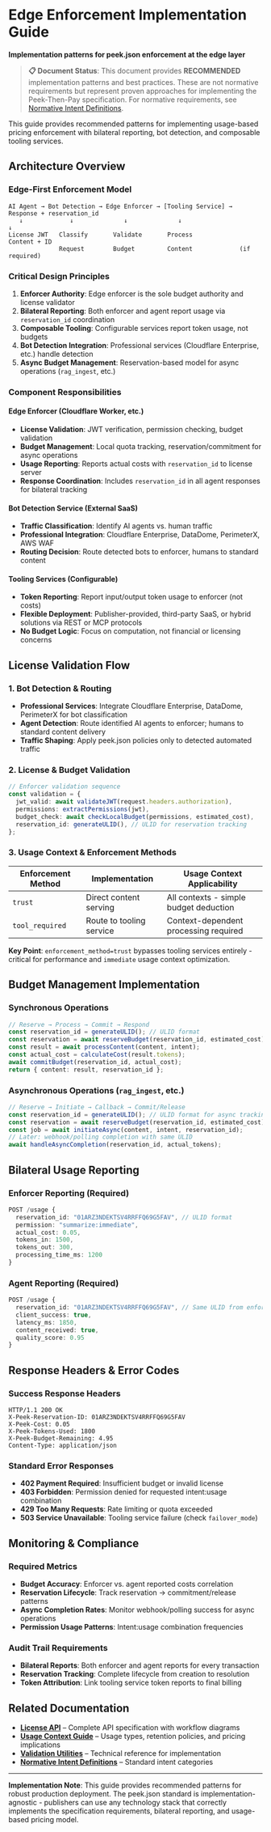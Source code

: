 ﻿# Edge Enforcement Implementation Guide

**Implementation patterns for peek.json enforcement at the edge layer**

> **📋 Document Status**: This document provides **RECOMMENDED** implementation patterns and best
> practices. These are not normative requirements but represent proven approaches for implementing
> the Peek-Then-Pay specification. For normative requirements, see
> [Normative Intent Definitions](./normative-intent-definitions.md).

This guide provides recommended patterns for implementing usage-based pricing enforcement with
bilateral reporting, bot detection, and composable tooling services.

## Architecture Overview

### Edge-First Enforcement Model

```
AI Agent → Bot Detection → Edge Enforcer → [Tooling Service] → Response + reservation_id
   ↓             ↓              ↓              ↓                      ↓
License JWT   Classify       Validate       Process              Content + ID
              Request        Budget         Content             (if required)
```

### Critical Design Principles

1. **Enforcer Authority**: Edge enforcer is the sole budget authority and license validator
2. **Bilateral Reporting**: Both enforcer and agent report usage via `reservation_id` coordination
3. **Composable Tooling**: Configurable services report token usage, not budgets
4. **Bot Detection Integration**: Professional services (Cloudflare Enterprise, etc.) handle
   detection
5. **Async Budget Management**: Reservation-based model for async operations (`rag_ingest`, etc.)

### Component Responsibilities

#### Edge Enforcer (Cloudflare Worker, etc.)

- **License Validation**: JWT verification, permission checking, budget validation
- **Budget Management**: Local quota tracking, reservation/commitment for async operations
- **Usage Reporting**: Reports actual costs with `reservation_id` to license server
- **Response Coordination**: Includes `reservation_id` in all agent responses for bilateral tracking

#### Bot Detection Service (External SaaS)

- **Traffic Classification**: Identify AI agents vs. human traffic
- **Professional Integration**: Cloudflare Enterprise, DataDome, PerimeterX, AWS WAF
- **Routing Decision**: Route detected bots to enforcer, humans to standard content

#### Tooling Services (Configurable)

- **Token Reporting**: Report input/output token usage to enforcer (not costs)
- **Flexible Deployment**: Publisher-provided, third-party SaaS, or hybrid solutions via REST or MCP
  protocols
- **No Budget Logic**: Focus on computation, not financial or licensing concerns

## License Validation Flow

### 1. Bot Detection & Routing

- **Professional Services**: Integrate Cloudflare Enterprise, DataDome, PerimeterX for bot
  classification
- **Agent Detection**: Route identified AI agents to enforcer; humans to standard content delivery
- **Traffic Shaping**: Apply peek.json policies only to detected automated traffic

### 2. License & Budget Validation

```typescript
// Enforcer validation sequence
const validation = {
  jwt_valid: await validateJWT(request.headers.authorization),
  permissions: extractPermissions(jwt),
  budget_check: await checkLocalBudget(permissions, estimated_cost),
  reservation_id: generateULID(), // ULID for reservation tracking
};
```

### 3. Usage Context & Enforcement Methods

| Enforcement Method | Implementation           | Usage Context Applicability            |
| ------------------ | ------------------------ | -------------------------------------- |
| `trust`            | Direct content serving   | All contexts - simple budget deduction |
| `tool_required`    | Route to tooling service | Context-dependent processing required  |

**Key Point**: `enforcement_method=trust` bypasses tooling services entirely - critical for
performance and `immediate` usage context optimization.

## Budget Management Implementation

### Synchronous Operations

```typescript
// Reserve → Process → Commit → Respond
const reservation_id = generateULID(); // ULID format
const reservation = await reserveBudget(reservation_id, estimated_cost);
const result = await processContent(content, intent);
const actual_cost = calculateCost(result.tokens);
await commitBudget(reservation_id, actual_cost);
return { content: result, reservation_id };
```

### Asynchronous Operations (`rag_ingest`, etc.)

```typescript
// Reserve → Initiate → Callback → Commit/Release
const reservation_id = generateULID(); // ULID format for async tracking
const reservation = await reserveBudget(reservation_id, estimated_cost);
const job = await initiateAsync(content, intent, reservation_id);
// Later: webhook/polling completion with same ULID
await handleAsyncCompletion(reservation_id, actual_tokens);
```

## Bilateral Usage Reporting

### Enforcer Reporting (Required)

```typescript
POST /usage {
  reservation_id: "01ARZ3NDEKTSV4RRFFQ69G5FAV", // ULID format
  permission: "summarize:immediate",
  actual_cost: 0.05,
  tokens_in: 1500,
  tokens_out: 300,
  processing_time_ms: 1200
}
```

### Agent Reporting (Required)

```typescript
POST /usage {
  reservation_id: "01ARZ3NDEKTSV4RRFFQ69G5FAV", // Same ULID from enforcer response
  client_success: true,
  latency_ms: 1850,
  content_received: true,
  quality_score: 0.95
}
```

## Response Headers & Error Codes

### Success Response Headers

```http
HTTP/1.1 200 OK
X-Peek-Reservation-ID: 01ARZ3NDEKTSV4RRFFQ69G5FAV
X-Peek-Cost: 0.05
X-Peek-Tokens-Used: 1800
X-Peek-Budget-Remaining: 4.95
Content-Type: application/json
```

### Standard Error Responses

- **402 Payment Required**: Insufficient budget or invalid license
- **403 Forbidden**: Permission denied for requested intent:usage combination
- **429 Too Many Requests**: Rate limiting or quota exceeded
- **503 Service Unavailable**: Tooling service failure (check `failover_mode`)

## Monitoring & Compliance

### Required Metrics

- **Budget Accuracy**: Enforcer vs. agent reported costs correlation
- **Reservation Lifecycle**: Track reservation → commitment/release patterns
- **Async Completion Rates**: Monitor webhook/polling success for async operations
- **Permission Usage Patterns**: Intent:usage combination frequencies

### Audit Trail Requirements

- **Bilateral Reports**: Both enforcer and agent reports for every transaction
- **Reservation Tracking**: Complete lifecycle from creation to resolution
- **Token Attribution**: Link tooling service token reports to final billing

## Related Documentation

- **[License API](license-api.md)** – Complete API specification with workflow diagrams
- **[Usage Context Guide](usage-context-guide.md)** – Usage types, retention policies, and pricing
  implications
- **[Validation Utilities](validation-utilities.md)** – Technical reference for implementation
- **[Normative Intent Definitions](normative-intent-definitions.md)** – Standard intent categories

---

**Implementation Note**: This guide provides recommended patterns for robust production deployment.
The peek.json standard is implementation-agnostic - publishers can use any technology stack that
correctly implements the specification requirements, bilateral reporting, and usage-based pricing
model.
